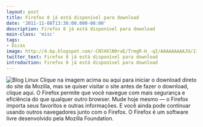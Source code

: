```yaml
---
layout: post
title: Firefox 8 já está disponível para download
date: '2011-11-08T13:36:00.000-08:00'
description: Firefox 8 já está disponível para download
main-class: 'misc'
tags:
- Dicas
image: http://4.bp.blogspot.com/-CNlHXlN9raE/TrmgR-H_-qI/AAAAAAAAAJU/13zkuz1v6JA/s72-c/firefox8.png
twitter_text: Firefox 8 já está disponível para download
introduction: Firefox 8 já está disponível para download
---
```

![Blog Linux](http://4.bp.blogspot.com/-CNlHXlN9raE/TrmgR-H_-qI/AAAAAAAAAJU/13zkuz1v6JA/s320/firefox8.png "Blog Linux")
Clique na imagem acima ou aqui para iniciar o download direto do site da Mozilla, mas se quiser visitar o site antes de fazer o download, clique aqui.
 O Firefox permite que você navegue com mais segurança e eficiência do que qualquer outro browser. Mude hoje mesmo — o Firefox importa seus favoritos e outras informações. E você ainda pode continuar usando outros navegadores junto com o Firefox.
 O Firefox é um software livre desenvolvido pela Mozilla Foundation.
